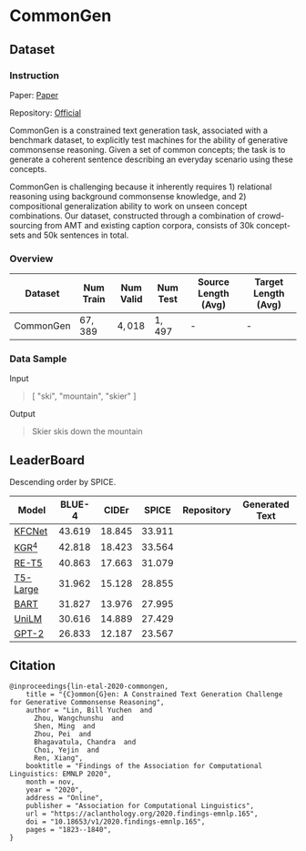 # CommonGen

## Dataset

### Instruction

Paper: [Paper](https://arxiv.org/abs/1911.03705)

Repository: [Official](https://inklab.usc.edu/CommonGen/)

CommonGen is a constrained text generation task, associated with a benchmark dataset, to explicitly test machines for the ability of generative commonsense reasoning. Given a set of common concepts; the task is to generate a coherent sentence describing an everyday scenario using these concepts.

CommonGen is challenging because it inherently requires 1) relational reasoning using background commonsense knowledge, and 2) compositional generalization ability to work on unseen concept combinations. Our dataset, constructed through a combination of crowd-sourcing from AMT and existing caption corpora, consists of 30k concept-sets and 50k sentences in total.

### Overview

| Dataset   | Num Train | Num Valid | Num Test | Source Length (Avg) | Target Length (Avg) |
| --------- | --------- | --------- | -------- | ------------------- | ------------------- |
| CommonGen | $67,389$  | $4,018$   | $1,497$  | -                   | -                   |

### Data Sample

Input

>  [ "ski", "mountain", "skier" ]

Output

>  Skier skis down the mountain

## LeaderBoard

Descending order by SPICE.

| Model                                                    | BLUE-4   | CIDEr    | SPICE    | Repository | Generated Text |
| -------------------------------------------------------- | -------- | -------- | -------- | ---------- | -------------- |
| [KFCNet](https://arxiv.org/abs/2109.06704)               | $43.619$ | $18.845$ | $33.911$ |            |                |
| [KGR$^4$](https://arxiv.org/abs/2112.08266)              | $42.818$ | $18.423$ | $33.564$ |            |                |
| [RE-T5](https://aclanthology.org/2021.findings-acl.269/) | $40.863$ | $17.663$ | $31.079$ |            |                |
| [T5-Large](https://arxiv.org/abs/1910.10683)             | $31.962$ | $15.128$ | $28.855$ |            |                |
| [BART](https://arxiv.org/abs/1910.13461)                 | $31.827$ | $13.976$ | $27.995$ |            |                |
| [UniLM](https://arxiv.org/abs/1905.03197v3)              | $30.616$ | $14.889$ | $27.429$ |            |                |
| [GPT-2](https://github.com/openai/gpt-2)                 | $26.833$ | $12.187$ | $23.567$ |            |                |

## Citation

```
@inproceedings{lin-etal-2020-commongen,
    title = "{C}ommon{G}en: A Constrained Text Generation Challenge for Generative Commonsense Reasoning",
    author = "Lin, Bill Yuchen  and
      Zhou, Wangchunshu  and
      Shen, Ming  and
      Zhou, Pei  and
      Bhagavatula, Chandra  and
      Choi, Yejin  and
      Ren, Xiang",
    booktitle = "Findings of the Association for Computational Linguistics: EMNLP 2020",
    month = nov,
    year = "2020",
    address = "Online",
    publisher = "Association for Computational Linguistics",
    url = "https://aclanthology.org/2020.findings-emnlp.165",
    doi = "10.18653/v1/2020.findings-emnlp.165",
    pages = "1823--1840",
} 
```